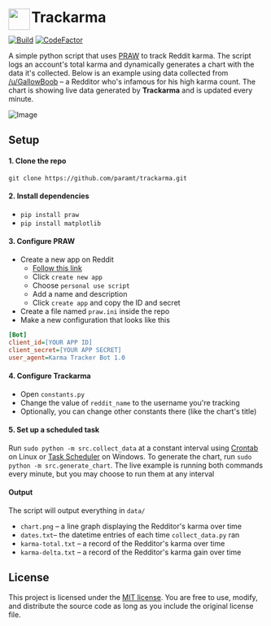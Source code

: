 # Trackarma <img align="left" width=42 src="https://trackarma.tk/favicon.png">

[![Build](https://img.shields.io/travis/paramt/trackarma/master.svg?style=for-the-badge)](https://travis-ci.org/paramt/trackarma)
[![CodeFactor](https://www.codefactor.io/repository/github/paramt/trackarma/badge/?style=for-the-badge)](https://www.codefactor.io/repository/github/paramt/trackarma)

A simple python script that uses [PRAW](https://praw.readthedocs.io/en/latest/)
to track Reddit karma. The script logs an account's total karma and dynamically
generates a chart with the data it's collected. Below is an example using data
collected from [/u/GallowBoob](https://www.reddit.com/user/GallowBoob) &ndash;
a Redditor who's infamous for his high karma count. The chart is showing
live data generated by **Trackarma** and is updated every minute.

![Image](http://api.param.me/trackarma/charts/transparent/nogrid.png)

## Setup

#### 1. Clone the repo
`git clone https://github.com/paramt/trackarma.git`

#### 2. Install dependencies
- `pip install praw`
- `pip install matplotlib`

#### 3. Configure PRAW
- Create a new app on Reddit
    * [Follow this link](https://www.reddit.com/prefs/apps/)
    * Click `create new app`
    * Choose `personal use script`
    * Add a name and description
    * Click `create app` and copy the ID and secret
- Create a file named `praw.ini` inside the repo
- Make a new configuration that looks like this
```ini
[Bot]
client_id=[YOUR APP ID]
client_secret=[YOUR APP SECRET]
user_agent=Karma Tracker Bot 1.0
```

#### 4. Configure Trackarma
- Open `constants.py`
- Change the value of `reddit_name` to the username you're tracking
- Optionally, you can change other constants there (like the chart's title)

#### 5. Set up a scheduled task
Run `sudo python -m src.collect_data` at a constant interval using [Crontab](https://www.howtogeek.com/101288/how-to-schedule-tasks-on-linux-an-introduction-to-crontab-files/) on Linux or  [Task Scheduler](http://theautomatic.net/2017/10/03/running-python-task-scheduler/) on Windows.
To generate the chart, run `sudo python -m src.generate_chart`. The live example is running both commands every minute, but you may choose to run them at any interval

#### Output
The script will output everything in `data/`

- `chart.png` &ndash; a line graph displaying the Redditor's karma over time
- `dates.txt`&ndash; the datetime entries of each time `collect_data.py` ran 
- `karma-total.txt` &ndash; a record of the Redditor's karma over time
- `karma-delta.txt` &ndash; a record of the Redditor's karma gain over time

## License
This project is licensed under the [MIT license](LICENSE). You are free to use, modify, and distribute the source code as long as you include the original license file.
